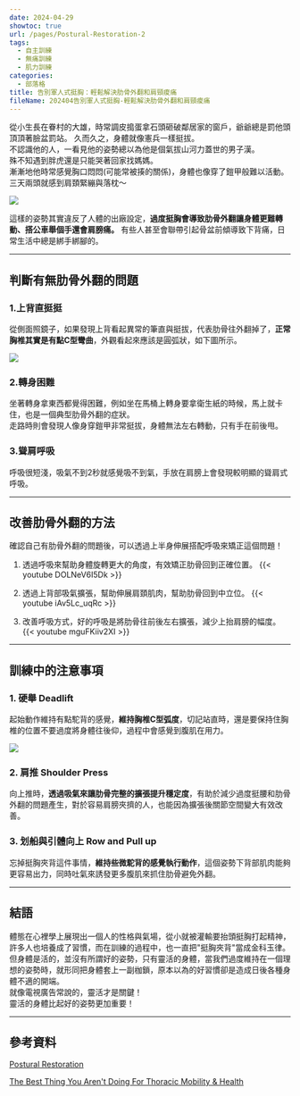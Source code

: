 ```yaml
---
date: 2024-04-29
showtoc: true
url: /pages/Postural-Restoration-2
tags:
  - 自主訓練
  - 無痛訓練
  - 肌力訓練
categories:
  - 部落格
title: 告別軍人式挺胸：輕鬆解決肋骨外翻和肩頸痠痛
fileName: 202404告別軍人式挺胸-輕鬆解決肋骨外翻和肩頸痠痛
---
```


從小生長在眷村的大雄，時常調皮搗蛋拿石頭砸破鄰居家的窗戶，爺爺總是罰他頭頂頂著臉盆罰站。
久而久之，身體就像憲兵一樣挺拔。  
不認識他的人，一看見他的姿勢總以為他是個氣拔山河力蓋世的男子漢。  
殊不知遇到胖虎還是只能哭著回家找媽媽。  
漸漸地他時常感覺胸口悶悶(可能常被揍的關係)，身體也像穿了鎧甲般難以活動。  
三天兩頭就感到肩頚緊繃與落枕～

![](https://cdn.jsdelivr.net/gh/xiang0805/blogimage@main/img/202404-02.jpg)

這樣的姿勢其實違反了人體的出廠設定，**過度挺胸會導致肋骨外翻讓身體更難轉動、搭公車舉個手還會肩膀痛。**
有些人甚至會聯帶引起骨盆前傾導致下背痛，日常生活中總是綁手綁腳的。

---

## 判斷有無肋骨外翻的問題

### 1.上背直挺挺

從側面照鏡子，如果發現上背看起異常的筆直與挺拔，代表肋骨往外翻掉了，**正常胸椎其實是有點C型彎曲**，外觀看起來應該是圓弧狀，如下圖所示。

![](https://cdn.jsdelivr.net/gh/xiang0805/blogimage@main/img/202404-01.jpg)

### 2.轉身困難

坐著轉身拿東西都覺得困難，例如坐在馬桶上轉身要拿衛生紙的時候，馬上就卡住，也是一個典型肋骨外翻的症狀。  
走路時則會發現人像身穿鎧甲非常挺拔，身體無法左右轉動，只有手在前後甩。

### 3.聳肩呼吸

呼吸很短淺，吸氣不到2秒就感覺吸不到氣，手放在肩膀上會發現較明顯的聳肩式呼吸。

---

## 改善肋骨外翻的方法

確認自己有肋骨外翻的問題後，可以透過上半身伸展搭配呼吸來矯正這個問題！

1. 透過呼吸來幫助身體旋轉更大的角度，有效矯正肋骨回到正確位置。
   {{< youtube DOLNeV6I5Dk >}}

2. 透過上背部吸氣擴張，幫助伸展肩頚肌肉，幫助肋骨回到中立位。
   {{< youtube iAv5Lc_uqRc >}}

3. 改善呼吸方式，好的呼吸是將肋骨往前後左右擴張，減少上抬肩膀的幅度。
   {{< youtube mguFKiiv2XI >}}

---

## 訓練中的注意事項

### 1. 硬舉 Deadlift

起始動作維持有點駝背的感覺，**維持胸椎C型弧度**，切記站直時，還是要保持住胸椎的位置不要過度將身體往後仰，過程中會感覺到腹肌在用力。

![](https://cdn.jsdelivr.net/gh/xiang0805/blogimage@main/img/202404-03.jpg)

### 2. 肩推 Shoulder Press

向上推時，**透過吸氣來讓肋骨完整的擴張提升穩定度**，有助於減少過度挺腰和肋骨外翻的問題產生，對於容易肩膀夾擠的人，也能因為擴張後關節空間變大有效改善。

### 3. 划船與引體向上 Row and Pull up

忘掉挺胸夾背這件事情，**維持些微駝背的感覺執行動作**，這個姿勢下背部肌肉能夠更容易出力，同時吐氣來誘發更多腹肌來抓住肋骨避免外翻。

---

## 結語

體態在心裡學上展現出一個人的性格與氣場，從小就被灌輸要抬頭挺胸打起精神，許多人也培養成了習慣，而在訓練的過程中，也一直把"挺胸夾背"當成金科玉律。  
但身體是活的，並沒有所謂好的姿勢，只有靈活的身體，當我們過度維持在一個理想的姿勢時，就形同把身體套上一副枷鎖，原本以為的好習慣卻是造成日後各種身體不適的開端。  
就像電視廣告常說的，靈活才是關鍵！  
靈活的身體比起好的姿勢更加重要！

---

## 參考資料

[Postural Restoration](https://www.youtube.com/watch?v=iG6p6EzL4aQ)

[The Best Thing You Aren't Doing For Thoracic Mobility & Health](https://www.youtube.com/watch?v=MnRXoKe7wuI)
